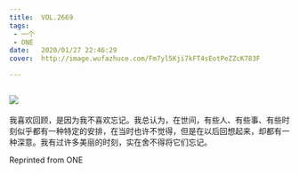 ```yaml
---
title:	VOL.2669
tags:
 - 一个
 - ONE
date:	2020/01/27 22:46:29
cover:	http://image.wufazhuce.com/Fm7yl5Kji7kFT4sEotPeZZcK783F

---
```

![](http://image.wufazhuce.com/Fm7yl5Kji7kFT4sEotPeZZcK783F)
---

我喜欢回顾，是因为我不喜欢忘记。我总认为，在世间，有些人、有些事、有些时刻似乎都有一种特定的安排，在当时也许不觉得，但是在以后回想起来，却都有一种深意。我有过许多美丽的时刻，实在舍不得将它们忘记。
 
Reprinted from ONE
